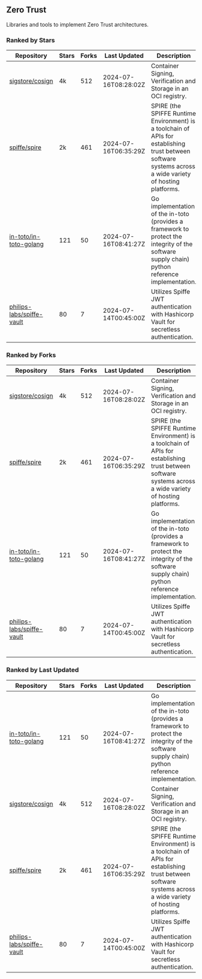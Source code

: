 ## Zero Trust

Libraries and tools to implement Zero Trust architectures.

### Ranked by Stars

| Repository | Stars | Forks | Last Updated | Description | 
|------------|-------|-------|--------------|-------------|
| [sigstore/cosign](https://github.com/sigstore/cosign) | 4k | 512 | 2024-07-16T08:28:02Z |  Container Signing, Verification and Storage in an OCI registry. |
| [spiffe/spire](https://github.com/spiffe/spire) | 2k | 461 | 2024-07-16T06:35:29Z |  SPIRE (the SPIFFE Runtime Environment) is a toolchain of APIs for establishing trust between software systems across a wide variety of hosting platforms. |
| [in-toto/in-toto-golang](https://github.com/in-toto/in-toto-golang) | 121 | 50 | 2024-07-16T08:41:27Z |  Go implementation of the in-toto (provides a framework to protect the integrity of the software supply chain) python reference implementation. |
| [philips-labs/spiffe-vault](https://github.com/philips-labs/spiffe-vault) | 80 | 7 | 2024-07-14T00:45:00Z |  Utilizes Spiffe JWT authentication with Hashicorp Vault for secretless authentication. |

### Ranked by Forks

| Repository | Stars | Forks | Last Updated | Description | 
|------------|-------|-------|--------------|-------------|
| [sigstore/cosign](https://github.com/sigstore/cosign) | 4k | 512 | 2024-07-16T08:28:02Z |  Container Signing, Verification and Storage in an OCI registry. |
| [spiffe/spire](https://github.com/spiffe/spire) | 2k | 461 | 2024-07-16T06:35:29Z |  SPIRE (the SPIFFE Runtime Environment) is a toolchain of APIs for establishing trust between software systems across a wide variety of hosting platforms. |
| [in-toto/in-toto-golang](https://github.com/in-toto/in-toto-golang) | 121 | 50 | 2024-07-16T08:41:27Z |  Go implementation of the in-toto (provides a framework to protect the integrity of the software supply chain) python reference implementation. |
| [philips-labs/spiffe-vault](https://github.com/philips-labs/spiffe-vault) | 80 | 7 | 2024-07-14T00:45:00Z |  Utilizes Spiffe JWT authentication with Hashicorp Vault for secretless authentication. |

### Ranked by Last Updated

| Repository | Stars | Forks | Last Updated | Description | 
|------------|-------|-------|--------------|-------------|
| [in-toto/in-toto-golang](https://github.com/in-toto/in-toto-golang) | 121 | 50 | 2024-07-16T08:41:27Z |  Go implementation of the in-toto (provides a framework to protect the integrity of the software supply chain) python reference implementation. |
| [sigstore/cosign](https://github.com/sigstore/cosign) | 4k | 512 | 2024-07-16T08:28:02Z |  Container Signing, Verification and Storage in an OCI registry. |
| [spiffe/spire](https://github.com/spiffe/spire) | 2k | 461 | 2024-07-16T06:35:29Z |  SPIRE (the SPIFFE Runtime Environment) is a toolchain of APIs for establishing trust between software systems across a wide variety of hosting platforms. |
| [philips-labs/spiffe-vault](https://github.com/philips-labs/spiffe-vault) | 80 | 7 | 2024-07-14T00:45:00Z |  Utilizes Spiffe JWT authentication with Hashicorp Vault for secretless authentication. |

